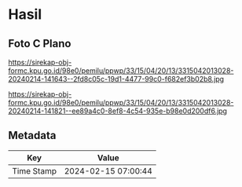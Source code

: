 # Hasil

## Foto C Plano

https://sirekap-obj-formc.kpu.go.id/98e0/pemilu/ppwp/33/15/04/20/13/3315042013028-20240214-141643--2fd8c05c-19d1-4477-99c0-f682ef3b02b8.jpg

https://sirekap-obj-formc.kpu.go.id/98e0/pemilu/ppwp/33/15/04/20/13/3315042013028-20240214-141821--ee89a4c0-8ef8-4c54-935e-b98e0d200df6.jpg


## Metadata

| Key        | Value               |
| ---------- | ------------------- |
| Time Stamp | 2024-02-15 07:00:44 |



